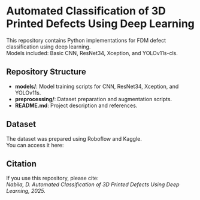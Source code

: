 # Automated Classification of 3D Printed Defects Using Deep Learning

This repository contains Python implementations for FDM defect classification using deep learning.  
Models included: Basic CNN, ResNet34, Xception, and YOLOv11s-cls.  

## Repository Structure
- **models/**: Model training scripts for CNN, ResNet34, Xception, and YOLOv11s.
- **preprocessing/**: Dataset preparation and augmentation scripts.
- **README.md**: Project description and references.

## Dataset
The dataset was prepared using Roboflow and Kaggle.  
You can access it here:

## Citation
If you use this repository, please cite:  
*Nabila, D. Automated Classification of 3D Printed Defects Using Deep Learning, 2025.*
